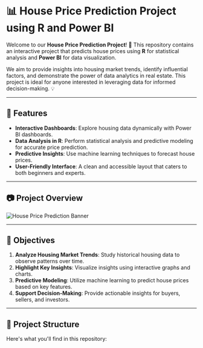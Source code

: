 # 📊 House Price Prediction Project using R and Power BI

Welcome to our **House Price Prediction Project**! 🌟 This repository contains an interactive project that predicts house prices using **R** for statistical analysis and **Power BI** for data visualization. 

We aim to provide insights into housing market trends, identify influential factors, and demonstrate the power of data analytics in real estate. This project is ideal for anyone interested in leveraging data for informed decision-making. 💡

---

## 🚀 Features

- **Interactive Dashboards**: Explore housing data dynamically with Power BI dashboards.
- **Data Analysis in R**: Perform statistical analysis and predictive modeling for accurate price prediction.
- **Predictive Insights**: Use machine learning techniques to forecast house prices.
- **User-Friendly Interface**: A clean and accessible layout that caters to both beginners and experts.

---

## 📷 Project Overview

![House Price Prediction Banner](https://via.placeholder.com/900x300?text=House+Price+Prediction+Dashboard)  

---

## 📌 Objectives

1. **Analyze Housing Market Trends**: Study historical housing data to observe patterns over time.
2. **Highlight Key Insights**: Visualize insights using interactive graphs and charts.
3. **Predictive Modeling**: Utilize machine learning to predict house prices based on key features.
4. **Support Decision-Making**: Provide actionable insights for buyers, sellers, and investors.

---

## 📂 Project Structure

Here's what you'll find in this repository: